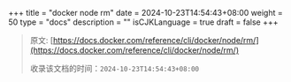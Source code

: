 +++
title = "docker node rm"
date = 2024-10-23T14:54:43+08:00
weight = 50
type = "docs"
description = ""
isCJKLanguage = true
draft = false
+++

> 原文: [https://docs.docker.com/reference/cli/docker/node/rm/](https://docs.docker.com/reference/cli/docker/node/rm/)
>
> 收录该文档的时间：`2024-10-23T14:54:43+08:00`
